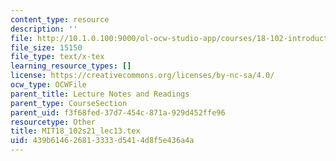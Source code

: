 ```yaml
---
content_type: resource
description: ''
file: http://10.1.0.100:9000/ol-ocw-studio-app/courses/18-102-introduction-to-functional-analysis-spring-2021/439b614626813333d5414d8f5e436a4a_MIT18_102s21_lec13.tex
file_size: 15150
file_type: text/x-tex
learning_resource_types: []
license: https://creativecommons.org/licenses/by-nc-sa/4.0/
ocw_type: OCWFile
parent_title: Lecture Notes and Readings
parent_type: CourseSection
parent_uid: f3f68fed-37d7-454c-871a-929d452ffe96
resourcetype: Other
title: MIT18_102s21_lec13.tex
uid: 439b6146-2681-3333-d541-4d8f5e436a4a
---
```

